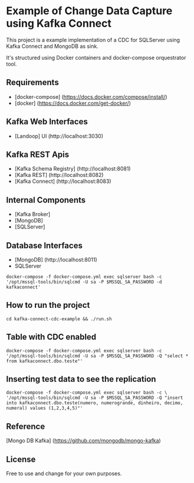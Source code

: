 # Example of Change Data Capture using Kafka Connect

This project is a example implementation of a CDC for SQLServer using Kafka Connect and MongoDB as sink.

It's structured using Docker containers and docker-compose orquestrator tool.

## Requirements
- [docker-compose] (https://docs.docker.com/compose/install/)
- [docker] (https://docs.docker.com/get-docker/)

## Kafka Web Interfaces 
- [Landoop] UI (http://localhost:3030)

## Kafka REST Apis
- [Kafka Schema Registry] (http://localhost:8081)
- [Kafka REST] (http://localhost:8082)
- [Kafka Connect] (http://localhost:8083)

## Internal Components
- [Kafka Broker] 
- [MongoDB]   
- [SQLServer]

## Database Interfaces

- [MongoDB] (http://localhost:8011)
- SQLServer

```
docker-compose -f docker-compose.yml exec sqlserver bash -c '/opt/mssql-tools/bin/sqlcmd -U sa -P $MSSQL_SA_PASSWORD -d kafkaconnect'

```

## How to run the project

```
cd kafka-connect-cdc-example && ./run.sh

```

## Table with CDC enabled
```
docker-compose -f docker-compose.yml exec sqlserver bash -c '/opt/mssql-tools/bin/sqlcmd -U sa -P $MSSQL_SA_PASSWORD -Q "select * from kafkaconnect.dbo.teste"'

```

## Inserting test data to see the replication

```
docker-compose -f docker-compose.yml exec sqlserver bash -c \
'/opt/mssql-tools/bin/sqlcmd -U sa -P $MSSQL_SA_PASSWORD -Q "insert into kafkaconnect.dbo.teste(numero, numerogrande, dinheiro, decimo, numeral) values (1,2,3,4,5)"'

```




## Reference

[Mongo DB Kafka] (https://github.com/mongodb/mongo-kafka)

## License
Free to use and change for your own purposes.
